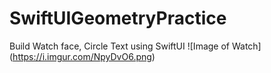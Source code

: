 # SwiftUIGeometryPractice
Build Watch face,  Circle Text using SwiftUI
![Image of Watch]
(https://i.imgur.com/NpyDvO6.png)
